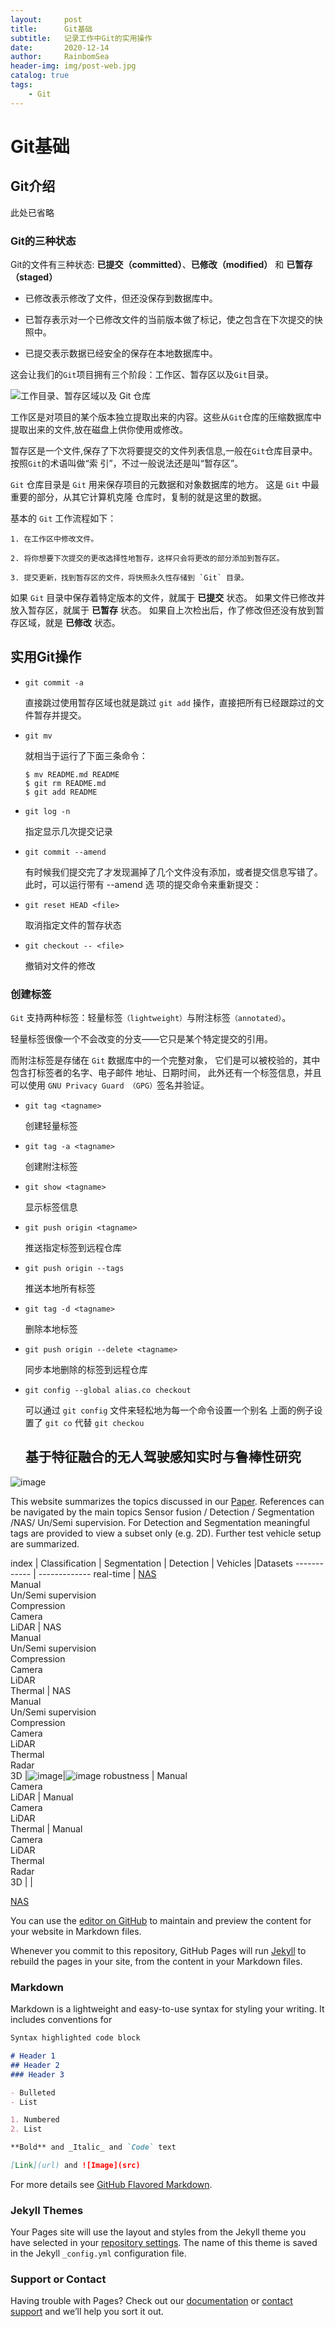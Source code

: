 ```yaml
---
layout:     post
title:      Git基础
subtitle:   记录工作中Git的实用操作
date:       2020-12-14
author:     RainbomSea
header-img: img/post-web.jpg
catalog: true
tags:
    - Git
---
```


# Git基础

## Git介绍

此处已省略

### Git的三种状态

Git的文件有三种状态: **已提交（committed）**、**已修改（modified）** 和 **已暂存（staged）**

* 已修改表示修改了文件，但还没保存到数据库中。

* 已暂存表示对一个已修改文件的当前版本做了标记，使之包含在下次提交的快照中。

* 已提交表示数据已经安全的保存在本地数据库中。

这会让我们的`Git`项目拥有三个阶段：工作区、暂存区以及`Git`目录。

![工作目录、暂存区域以及 Git 仓库](https://s3.ax1x.com/2020/12/14/rnRdBD.md.png)

工作区是对项目的某个版本独立提取出来的内容。这些从`Git`仓库的压缩数据库中提取出来的文件,放在磁盘上供你使用或修改。

暂存区是一个文件,保存了下次将要提交的文件列表信息,一般在`Git`仓库目录中。按照`Git`的术语叫做“索 引”，不过一般说法还是叫“暂存区”。

`Git` 仓库目录是 `Git` 用来保存项目的元数据和对象数据库的地方。 这是 `Git` 中最重要的部分，从其它计算机克隆 仓库时，复制的就是这里的数据。

基本的 `Git` 工作流程如下：

    1. 在工作区中修改文件。

    2. 将你想要下次提交的更改选择性地暂存，这样只会将更改的部分添加到暂存区。 

    3. 提交更新，找到暂存区的文件，将快照永久性存储到 `Git` 目录。 

如果 `Git` 目录中保存着特定版本的文件，就属于 **已提交** 状态。 如果文件已修改并放入暂存区，就属于 **已暂存** 状态。 如果自上次检出后，作了修改但还没有放到暂存区域，就是 **已修改** 状态。

## 实用Git操作

* `git commit -a` 

    直接跳过使用暂存区域也就是跳过 `git add` 操作，直接把所有已经跟踪过的文件暂存并提交。

* `git mv`

    就相当于运行了下面三条命令： 
    ```shell
    $ mv README.md README 
    $ git rm README.md 
    $ git add README 
    ```
* `git log -n` 

    指定显示几次提交记录 

* `git commit --amend` 

    有时候我们提交完了才发现漏掉了几个文件没有添加，或者提交信息写错了。此时，可以运行带有 --amend 选 项的提交命令来重新提交： 

* `git reset HEAD <file>`

    取消指定文件的暂存状态

* `git checkout -- <file>`

    撤销对文件的修改

###  创建标签

`Git` 支持两种标签：轻量标签`（lightweight）`与附注标签`（annotated）`。 

轻量标签很像一个不会改变的分支——它只是某个特定提交的引用。 

而附注标签是存储在 `Git` 数据库中的一个完整对象， 它们是可以被校验的，其中包含打标签者的名字、电子邮件 地址、日期时间， 此外还有一个标签信息，并且可以使用 `GNU Privacy Guard （GPG）`签名并验证。

* `git tag <tagname>` 

    创建轻量标签

* `git tag -a <tagname>` 

    创建附注标签

* `git show <tagname>` 

    显示标签信息

* `git push origin <tagname>` 

    推送指定标签到远程仓库

* `git push origin --tags ` 

    推送本地所有标签

* `git tag -d <tagname>` 

    删除本地标签

* `git push origin --delete <tagname>` 

    同步本地删除的标签到远程仓库

* `git config --global alias.co checkout ` 

    可以通过 `git config` 文件来轻松地为每一个命令设置一个别名
    上面的例子设置了 `git co` 代替 `git checkou`
    
    ## 基于特征融合的无人驾驶感知实时与鲁棒性研究

![image](https://user-images.githubusercontent.com/60713917/131111165-e61f439f-98a1-4ac1-973a-189c740c4c06.png)



This website summarizes the topics discussed in our [Paper](https://github.com/b-xie/). References can be navigated by the main topics Sensor fusion / Detection / Segmentation /NAS/ Un/Semi supervision. For Detection and Segmentation meaningful tags are provided to view a subset only (e.g. 2D). Further test vehicle setup are summarized.


index        |      Classification        |	     Segmentation          |  Detection                  |  Vehicles     |Datasets
------------ | -------------
real-time  | [NAS](https://github.com/b-xie/b-xie.github.io/blob/main/_pasts/class_nas.md)<br>Manual<br> Un/Semi supervision<br>Compression<br>Camera<br>LiDAR  | NAS<br>Manual<br> Un/Semi supervision<br>Compression<br>Camera<br>LiDAR <br> Thermal |  NAS<br>Manual<br> Un/Semi supervision<br>Compression<br>Camera<br>LiDAR <br> Thermal<br> Radar<br>3D   |![image](https://user-images.githubusercontent.com/60713917/131202414-9f2a0ac4-f795-4411-ae57-2759f3687556.png)|![image](https://user-images.githubusercontent.com/60713917/131202429-0a746be5-4799-4d37-8227-8a47c4268619.png)
robustness   | Manual<br>Camera<br>LiDAR  | Manual<br>Camera<br>LiDAR <br> Thermal |  Manual<br>Camera<br>LiDAR <br> Thermal<br> Radar<br>3D   | |

[NAS](https://github.com/b-xie/b-xie.github.io/blob/main/_pasts/class_nas.html)

You can use the [editor on GitHub](https://github.com/b-xie/b-xie.github.io/edit/main/README.md) to maintain and preview the content for your website in Markdown files.

Whenever you commit to this repository, GitHub Pages will run [Jekyll](https://jekyllrb.com/) to rebuild the pages in your site, from the content in your Markdown files.

### Markdown

Markdown is a lightweight and easy-to-use syntax for styling your writing. It includes conventions for

```markdown
Syntax highlighted code block

# Header 1
## Header 2
### Header 3

- Bulleted
- List

1. Numbered
2. List

**Bold** and _Italic_ and `Code` text

[Link](url) and ![Image](src)
```

For more details see [GitHub Flavored Markdown](https://guides.github.com/features/mastering-markdown/).

### Jekyll Themes

Your Pages site will use the layout and styles from the Jekyll theme you have selected in your [repository settings](https://github.com/b-xie/b-xie.github.io/settings/pages). The name of this theme is saved in the Jekyll `_config.yml` configuration file.

### Support or Contact

Having trouble with Pages? Check out our [documentation](https://docs.github.com/categories/github-pages-basics/) or [contact support](https://support.github.com/contact) and we’ll help you sort it out.
